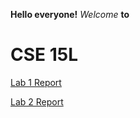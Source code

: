 **Hello everyone!**
*Welcome* **to** 
# CSE 15L

[Lab 1 Report](/lab1report/lab1.md)

[Lab 2 Report](/lab2report/lab2report.md)

